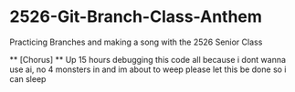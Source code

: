 # 2526-Git-Branch-Class-Anthem
Practicing Branches and making a song with the 2526 Senior Class




** [Chorus] **
Up 15 hours debugging this code
all because i dont wanna use ai, no
4 monsters in and im about to weep
please let this be done so i can sleep
